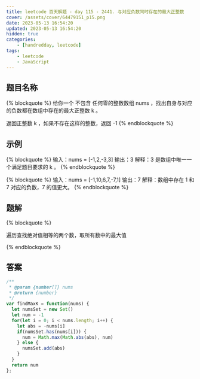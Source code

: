 ```yaml
---
title: leetcode 百天解题 - day 115 - 2441. 与对应负数同时存在的最大正整数
cover: /assets/cover/64479151_p15.png
date: 2023-05-13 16:54:20
updated: 2023-05-13 16:54:20
hidden: true
categories:
    - [handredday, leetcode]
tags:
    - leetcode
    - JavaScript
---
```



## 题目名称

{% blockquote %}
给你一个 不包含 任何零的整数数组 nums ，找出自身与对应的负数都在数组中存在的最大正整数 k 。

返回正整数 k ，如果不存在这样的整数，返回 -1 
{% endblockquote %}

## 示例

{% blockquote %}
输入：nums = [-1,2,-3,3]
输出：3
解释：3 是数组中唯一一个满足题目要求的 k 。
{% endblockquote %}

{% blockquote %}
输入：nums = [-1,10,6,7,-7,1]
输出：7
解释：数组中存在 1 和 7 对应的负数，7 的值更大。
{% endblockquote %}


## 题解


{% blockquote %}

遍历查找绝对值相等的两个数，取所有数中的最大值

{% endblockquote %}

## 答案

~~~js
/**
 * @param {number[]} nums
 * @return {number}
 */
var findMaxK = function(nums) {
  let numsSet = new Set()
  let num = -1
  for(let i = 0; i < nums.length; i++) {
    let abs = -nums[i]
    if(numsSet.has(nums[i])) {
      num = Math.max(Math.abs(abs), num)
    } else {
      numsSet.add(abs)
    }
  }
  return num
};
~~~